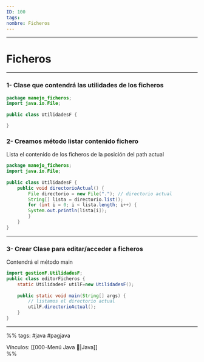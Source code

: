 ```yaml
---
ID: 100
tags: 
nombre: Ficheros
---
```

___
# Ficheros
___
### 1- Clase que contendrá las utilidades de los ficheros

```java
package manejo_ficheros;
import java.io.File;
  
public class UtilidadesF {

}
```


### 2- Creamos método listar contenido fichero
Lista el contenido de los ficheros de la posición del path actual

```java
package manejo_ficheros;
import java.io.File;
  
public class UtilidadesF {
	public void directorioActual() {
		File directorio = new File("."); // directorio actual
		String[] lista = directorio.list();
		for (int i = 0; i < lista.length; i++) {
		System.out.println(lista[i]);
		}
	}
}
```

---
### 3- Crear Clase para editar/acceder a ficheros 
Contendrá el método main

```java
import gestionF.UtilidadesF; 
public class editorFicheros {
	static UtilidadesF utilF=new UtilidadesF();
	
	public static void main(String[] args) {
		// listamos el directorio actual 
		utilF.directorioActual(); 
	}
}
```















___
%%
tags: #java #pagjava 

Vínculos:  [[000-Menú Java 📃|Java]]   
%%